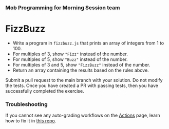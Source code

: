 ### Mob Programming for Morning Session team
# FizzBuzz

- Write a program in `fizzbuzz.js` that prints an array of integers from 1 to 100.
- For multiples of 3, show `"Fizz"` instead of the number.
- For multiples of 5, show `"Buzz"` instead of the number.
- For multiples of 3 and 5, show `"FizzBuzz"` instead of the number.
- Return an array containing the results based on the rules above.

Submit a pull request to the main branch with your solution. Do not modify the tests. Once you have created a PR with passing tests, then you have successfully completed the exercise.

### Troubleshooting

If you cannot see any auto-grading workflows on the [Actions](../../actions) page, learn how to fix it in [this repo](https://github.com/microverse-students/autograding-troubles-js/blob/main/README.md).
